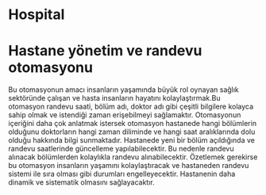 # Hospital
# Hastane yönetim ve randevu otomasyonu
Bu otomasyonun amacı insanların yaşamında büyük rol oynayan sağlık sektöründe çalışan ve hasta insanların hayatını kolaylaştırmak.Bu otomasyon randevu saati, bölüm adı, doktor adı gibi çeşitli bilgilere kolayca sahip olmak ve istendiği zaman erişebilmeyi sağlamaktır.
Otomasyonun içeriğini daha çok anlatmak istersek otomasyon hastanede hangi bölümlerin olduğunu doktorların hangi zaman diliminde ve hangi saat aralıklarında dolu olduğu hakkında bilgi sunmaktadır. Hastanede yeni bir bölüm açıldığında ve randevu saatlerinde güncelleme yapılabilecektir. Bu nedenle randevu alınacak bölümlerden kolaylıkla randevu alınabilecektir.
Özetlemek gerekirse bu otomasyon insanların yaşamını kolaylaştıracak ve hastaneden randevu sistemi ile sıra olması gibi durumları engelleyecektir. Hastanenin daha dinamik ve sistematik olmasını sağlayacaktır.
